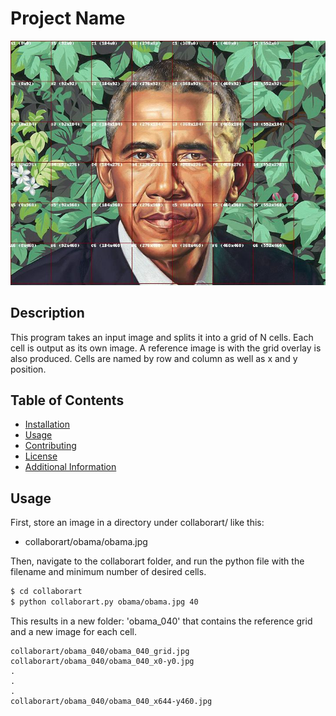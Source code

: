 # Project Name
<img src="https://raw.githubusercontent.com/jwellik/collaborart/main/img/obama_grid.jpg" width=717 alt="Obama grid" />

## Description

This program takes an input image and splits it into a grid of N cells. Each cell is output as its own image. A reference image is with the grid overlay is also produced. Cells are named by row and column as well as x and y position.

## Table of Contents

- [Installation](#installation)
- [Usage](#usage)
- [Contributing](#contributing)
- [License](#license)
- [Additional Information](#additional-information)

## Usage

First, store an image in a directory under collaborart/ like this:
- collaborart/obama/obama.jpg

Then, navigate to the collaborart folder, and run the python file with the
filename and minimum number of desired cells.

```bash
$ cd collaborart
$ python collaborart.py obama/obama.jpg 40
```

This results in a new folder: 'obama_040' that contains the reference grid and a new image for each cell.

```
collaborart/obama_040/obama_040_grid.jpg
collaborart/obama_040/obama_040_x0-y0.jpg
.
.
.
collaborart/obama_040/obama_040_x644-y460.jpg
```
